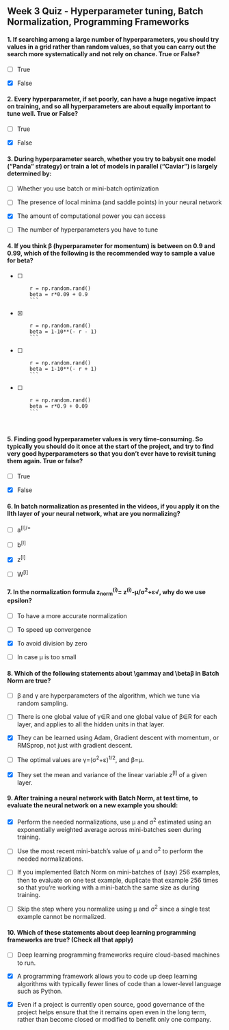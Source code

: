 ## Week 3 Quiz - Hyperparameter tuning, Batch Normalization, Programming Frameworks


#### 1. If searching among a large number of hyperparameters, you should try values in a grid rather than random values, so that you can carry out the search more systematically and not rely on chance. True or False?

- [ ] True
- [x] False



#### 2. Every hyperparameter, if set poorly, can have a huge negative impact on training, and so all hyperparameters are about equally important to tune well. True or False?

- [ ] True
- [x] False



#### 3. During hyperparameter search, whether you try to babysit one model (“Panda” strategy) or train a lot of models in parallel (“Caviar”) is largely determined by:
- [ ] Whether you use batch or mini-batch optimization
- [ ] The presence of local minima (and saddle points) in your neural network
- [x] The amount of computational power you can access
- [ ] The number of hyperparameters you have to tune



#### 4. If you think β (hyperparameter for momentum) is between on 0.9 and 0.99, which of the following is the recommended way to sample a value for beta?



- [ ] ```
      r = np.random.rand()
      beta = r*0.09 + 0.9 
      ```
- [x] ``` 
      r = np.random.rand()  
      beta = 1-10**(- r - 1)
      ```
- [ ] ``` 
      r = np.random.rand()  
      beta = 1-10**(- r + 1) 
      ```
- [ ] ``` 
      r = np.random.rand()      
      beta = r*0.9 + 0.09 
      ```



#### 5. Finding good hyperparameter values is very time-consuming. So typically you should do it once at the start of the project, and try to find very good hyperparameters so that you don’t ever have to revisit tuning them again. True or false?

- [ ] True
- [x] False




#### 6. In batch normalization as presented in the videos, if you apply it on the llth layer of your neural network, what are you normalizing?


- [ ] a<sup>[l]/=</sup>
- [ ] b<sup>[l]</sup>
- [x] z<sup>[l]</sup>
- [ ] W<sup>[l]</sup>
 



#### 7. In the normalization formula  z<sub>norm</sub><sup>(i)</sup>=  z<sup>(i)</sup>-μ/σ<sup>2</sup>+ε√, why do we use epsilon?


- [ ] To have a more accurate normalization
- [ ] To speed up convergence
- [x] To avoid division by zero
- [ ] In case μ is too small




#### 8. Which of the following statements about \gammaγ and \betaβ in Batch Norm are true?

- [ ] β and γ are hyperparameters of the algorithm, which we tune via random sampling.
- [ ] There is one global value of γ∈R and one global value of β∈R for each layer, and applies to all the hidden units in that layer.
- [x] They can be learned using Adam, Gradient descent with momentum, or RMSprop, not just with gradient descent.
- [ ] The optimal values are γ=(σ<sup>2</sup>+ε)<sup>1/2</sup>, and β=μ.
- [x] They set the mean and variance of the linear variable z<sup>[l]</sup> of a given layer.




#### 9. After training a neural network with Batch Norm, at test time, to evaluate the neural network on a new example you should:

- [x] Perform the needed normalizations, use μ and σ<sup>2</sup> estimated using an exponentially weighted average across mini-batches seen during training.
- [ ] Use the most recent mini-batch’s value of μ and σ<sup>2</sup> to perform the needed normalizations.
- [ ] If you implemented Batch Norm on mini-batches of (say) 256 examples, then to evaluate on one test example, duplicate that example 256 times so that you’re working with a mini-batch the same size as during training.
- [ ] Skip the step where you normalize using μ and σ<sup>2</sup> since a single test example cannot be normalized.




#### 10. Which of these statements about deep learning programming frameworks are true? (Check all that apply)

- [ ] Deep learning programming frameworks require cloud-based machines to run.
- [x] A programming framework allows you to code up deep learning algorithms with typically fewer lines of code than a lower-level language such as Python.
- [x] Even if a project is currently open source, good governance of the project helps ensure that the it remains open even in the long term, rather than become closed or modified to benefit only one company.




